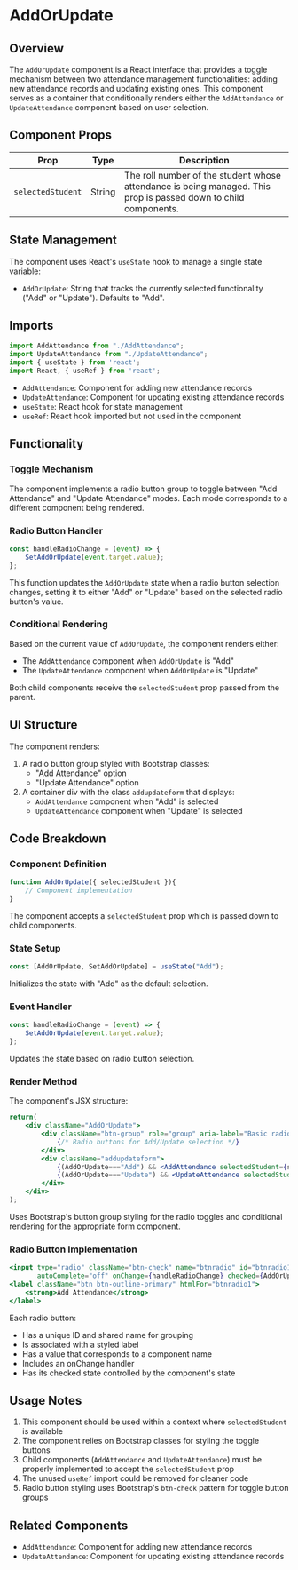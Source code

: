# AddOrUpdate

## Overview

The `AddOrUpdate` component is a React interface that provides a toggle mechanism between two attendance management functionalities: adding new attendance records and updating existing ones. This component serves as a container that conditionally renders either the `AddAttendance` or `UpdateAttendance` component based on user selection.

## Component Props

| Prop | Type | Description |
|------|------|-------------|
| `selectedStudent` | String | The roll number of the student whose attendance is being managed. This prop is passed down to child components. |

## State Management

The component uses React's `useState` hook to manage a single state variable:

- `AddOrUpdate`: String that tracks the currently selected functionality ("Add" or "Update"). Defaults to "Add".

## Imports

```jsx
import AddAttendance from "./AddAttendance";
import UpdateAttendance from "./UpdateAttendance";
import { useState } from 'react';
import React, { useRef } from 'react';
```

- `AddAttendance`: Component for adding new attendance records
- `UpdateAttendance`: Component for updating existing attendance records
- `useState`: React hook for state management
- `useRef`: React hook imported but not used in the component

## Functionality

### Toggle Mechanism

The component implements a radio button group to toggle between "Add Attendance" and "Update Attendance" modes. Each mode corresponds to a different component being rendered.

### Radio Button Handler

```jsx
const handleRadioChange = (event) => {
    SetAddOrUpdate(event.target.value);
};
```

This function updates the `AddOrUpdate` state when a radio button selection changes, setting it to either "Add" or "Update" based on the selected radio button's value.

### Conditional Rendering

Based on the current value of `AddOrUpdate`, the component renders either:
- The `AddAttendance` component when `AddOrUpdate` is "Add"
- The `UpdateAttendance` component when `AddOrUpdate` is "Update"

Both child components receive the `selectedStudent` prop passed from the parent.

## UI Structure

The component renders:

1. A radio button group styled with Bootstrap classes:
   - "Add Attendance" option
   - "Update Attendance" option
2. A container div with the class `addupdateform` that displays:
   - `AddAttendance` component when "Add" is selected
   - `UpdateAttendance` component when "Update" is selected

## Code Breakdown

### Component Definition

```jsx
function AddOrUpdate({ selectedStudent }){
    // Component implementation
}
```

The component accepts a `selectedStudent` prop which is passed down to child components.

### State Setup

```jsx
const [AddOrUpdate, SetAddOrUpdate] = useState("Add");
```

Initializes the state with "Add" as the default selection.

### Event Handler

```jsx
const handleRadioChange = (event) => {
    SetAddOrUpdate(event.target.value);
};
```

Updates the state based on radio button selection.

### Render Method

The component's JSX structure:

```jsx
return(
    <div className="AddOrUpdate">
        <div className="btn-group" role="group" aria-label="Basic radio toggle button group">
            {/* Radio buttons for Add/Update selection */}
        </div>
        <div className="addupdateform">
            {(AddOrUpdate==="Add") && <AddAttendance selectedStudent={selectedStudent}/>}
            {(AddOrUpdate==="Update") && <UpdateAttendance selectedStudent={selectedStudent}/>}
        </div>
    </div>
);
```

Uses Bootstrap's button group styling for the radio toggles and conditional rendering for the appropriate form component.

### Radio Button Implementation

```jsx
<input type="radio" className="btn-check" name="btnradio" id="btnradio1" value="Add" 
       autoComplete="off" onChange={handleRadioChange} checked={AddOrUpdate==="Add"}/>
<label className="btn btn-outline-primary" htmlFor="btnradio1">
    <strong>Add Attendance</strong>
</label>
```

Each radio button:
- Has a unique ID and shared name for grouping
- Is associated with a styled label
- Has a value that corresponds to a component name
- Includes an onChange handler
- Has its checked state controlled by the component's state

## Usage Notes

1. This component should be used within a context where `selectedStudent` is available
2. The component relies on Bootstrap classes for styling the toggle buttons
3. Child components (`AddAttendance` and `UpdateAttendance`) must be properly implemented to accept the `selectedStudent` prop
4. The unused `useRef` import could be removed for cleaner code
5. Radio button styling uses Bootstrap's `btn-check` pattern for toggle button groups

## Related Components

- `AddAttendance`: Component for adding new attendance records
- `UpdateAttendance`: Component for updating existing attendance records